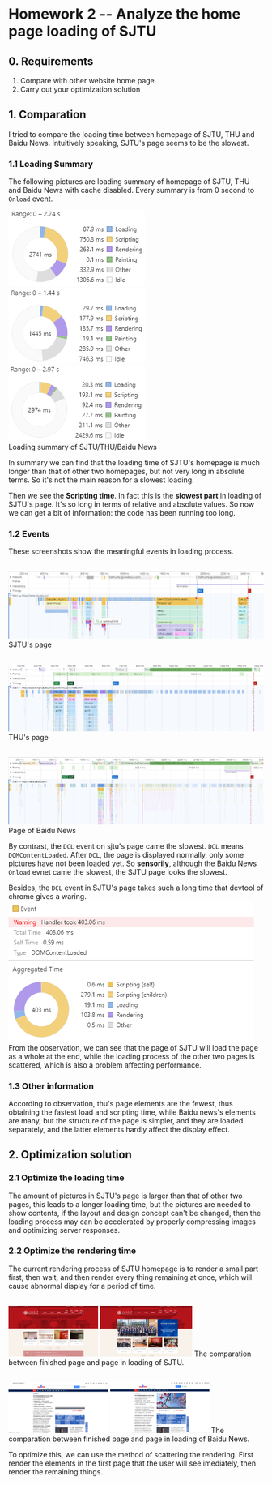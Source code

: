 # Homework 2 -- Analyze the home page loading of SJTU

## 0. Requirements

1. Compare with other website home page
2. Carry out your optimization solution

## 1. Comparation

I tried to compare the loading time between homepage of SJTU, THU and Baidu News. Intuitively speaking, SJTU's page seems to be the slowest.

### 1.1 Loading Summary
The following pictures are loading summary of homepage of SJTU, THU and Baidu News with cache disabled. Every summary is from 0 second to `Onload` event.

<img src="./Pics/summary-SJTU.png"><img src="./Pics/summary-THU.png"><img src="./Pics/summary-baidunews.png"><br>
Loading summary of SJTU/THU/Baidu News

In summary we can find that the loading time of SJTU's homepage is much longer than that of other two homepages, but not very long in absolute terms. So it's not the main reason for a slowest loading.

Then we see the **Scripting time**. In fact this is the **slowest part** in loading of SJTU's page. It's so long in terms of relative and absolute values. So now we can get a bit of information: the code has been running too long.

### 1.2 Events

These screenshots show the meaningful events in loading process.

<br><img src="./Pics/events-SJTU.png"><br>
SJTU's page

<br><img src="./Pics/events-THU.png"><br>
THU's page

<br><img src="./Pics/events-BN.png"><br>
Page of Baidu News

By contrast, the `DCL` event on sjtu's page came the slowest. `DCL` means `DOMContentLoaded`. After `DCL`, the page is displayed normally, only some pictures have not been loaded yet. So **sensorily**, although the Baidu News `Onload` evnet came the slowest, the SJTU page looks the slowest.

Besides, the `DCL` event in SJTU's page takes such a long time that devtool of chrome gives a waring.
<br><img src="./Pics/warning-DCL-SJTU.png"><br>
From the observation, we can see that the page of SJTU will load the page as a whole at the end, while the loading process of the other two pages is scattered, which is also a problem affecting performance.

### 1.3 Other information

According to observation, thu's page elements are the fewest, thus obtaining the fastest load and scripting time, while Baidu news's elements are many, but the structure of the page is simpler, and they are loaded separately, and the latter elements hardly affect the display effect.

## 2. Optimization solution

### 2.1 Optimize the loading time

The amount of pictures in SJTU's page is larger than that of other two pages, this leads to a longer loading time, but the pictures are needed to show contents, if the layout and design concept can't be changed, then the loading process may can be accelerated by properly compressing images and optimizing server responses.

### 2.2 Optimize the rendering time

The current rendering process of SJTU homepage is to render a small part first, then wait, and then render every thing remaining at once, which will cause abnormal display for a period of time.

<br><img src="./Pics/inloading.png" height = 100>      <img src="./Pics/finished.png" height = 100>
The comparation between finished page and page in loading of SJTU.

<br><img src="./Pics/inloading-BN.png" height = 100>      <img src="./Pics/finished-BN.png" height = 100>
The comparation between finished page and page in loading of Baidu News.

To optimize this, we can use the method of scattering the rendering. First render the elements in the first page that the user will see imediately, then render the remaining things.